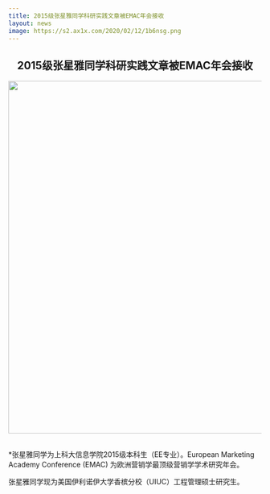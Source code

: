 ```yaml
---
title: 2015级张星雅同学科研实践文章被EMAC年会接收
layout: news
image: https://s2.ax1x.com/2020/02/12/1b6nsg.png
---
```


## <center> 2015级张星雅同学科研实践文章被EMAC年会接收

<div align="center"><img src="https://s2.ax1x.com/2020/02/13/1b5PeK.jpg" width="700" align="center" /></div><br>

*张星雅同学为上科大信息学院2015级本科生（EE专业）。European Marketing Academy Conference (EMAC) 为欧洲营销学最顶级营销学学术研究年会。

张星雅同学现为美国伊利诺伊大学香槟分校（UIUC）工程管理硕士研究生。